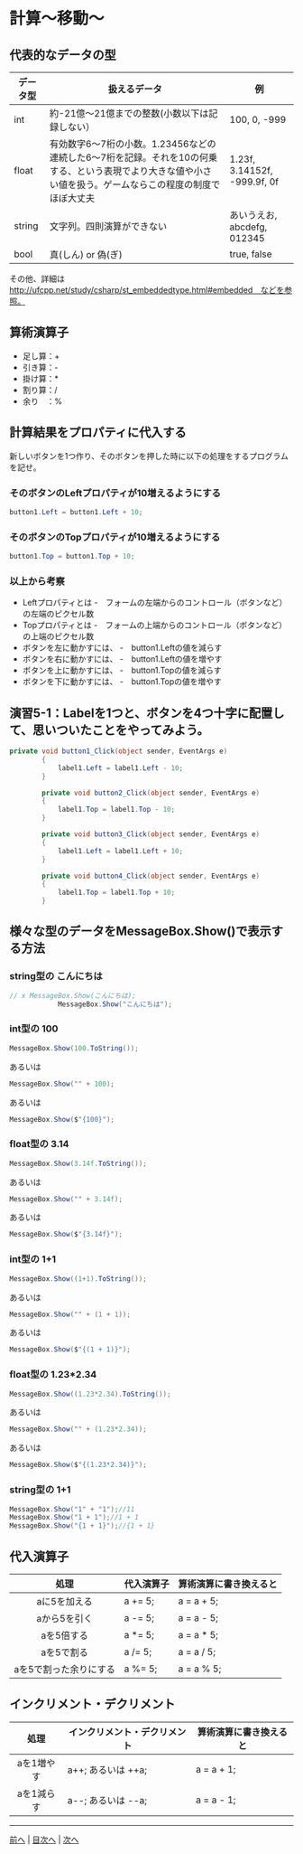 # 計算～移動～

## 代表的なデータの型
|データ型|扱えるデータ|例|
|-------|-----------|--|
|int    |約-21億～21億までの整数(小数以下は記録しない）| 100, 0, -999 |
|float  |有効数字6～7桁の小数。1.23456などの連続した6～7桁を記録。それを10の何乗する、という表現でより大きな値や小さい値を扱う。ゲームならこの程度の制度でほぼ大丈夫| 1.23f, 3.14152f, -999.9f, 0f |
|string |文字列。四則演算ができない| あいうえお, abcdefg, 012345 |
|bool   |真(しん) or 偽(ぎ)| true, false |

その他、詳細は http://ufcpp.net/study/csharp/st_embeddedtype.html#embedded　などを参照。

## 算術演算子
- 足し算：+
- 引き算：-
- 掛け算：*
- 割り算：/
- 余り　：%

## 計算結果をプロパティに代入する
新しいボタンを1つ作り、そのボタンを押した時に以下の処理をするプログラムを記せ。

### そのボタンのLeftプロパティが10増えるようにする
```cs
button1.Left = button1.Left + 10;
```

### そのボタンのTopプロパティが10増えるようにする
```cs
button1.Top = button1.Top + 10;
```

### 以上から考察
- Leftプロパティとは
  -　フォームの左端からのコントロール（ボタンなど）の左端のピクセル数
- Topプロパティとは
  -　フォームの上端からのコントロール（ボタンなど）の上端のピクセル数
- ボタンを左に動かすには、
  -　button1.Leftの値を減らす
- ボタンを右に動かすには、
  -　button1.Leftの値を増やす
- ボタンを上に動かすには、
  -　button1.Topの値を減らす
- ボタンを下に動かすには、
  -　button1.Topの値を増やす

## 演習5-1：Labelを1つと、ボタンを4つ十字に配置して、思いついたことをやってみよう。

```cs
private void button1_Click(object sender, EventArgs e)
        {
            label1.Left = label1.Left - 10;
        }

        private void button2_Click(object sender, EventArgs e)
        {
            label1.Top = label1.Top - 10;
        }

        private void button3_Click(object sender, EventArgs e)
        {
            label1.Left = label1.Left + 10;
        }

        private void button4_Click(object sender, EventArgs e)
        {
            label1.Top = label1.Top + 10;
        }
```

## 様々な型のデータをMessageBox.Show()で表示する方法
### string型の こんにちは
```cs
// x MessageBox.Show(こんにちは);
            MessageBox.Show("こんにちは");
```

### int型の 100
```cs
MessageBox.Show(100.ToString());
```

あるいは

```cs
MessageBox.Show("" + 100);
```

あるいは

```cs
MessageBox.Show($"{100}");
```
### float型の 3.14
```cs
MessageBox.Show(3.14f.ToString());
```

あるいは

```cs
MessageBox.Show("" + 3.14f);
```

あるいは

```cs
MessageBox.Show($"{3.14f}");
```

### int型の 1+1
```cs
MessageBox.Show((1+1).ToString());
```

あるいは

```cs
MessageBox.Show("" + (1 + 1));
```

あるいは

```cs
MessageBox.Show($"{(1 + 1)}");
```

### float型の 1.23*2.34
```cs
MessageBox.Show((1.23*2.34).ToString());
```

あるいは

```cs
MessageBox.Show("" + (1.23*2.34));
```

あるいは

```cs
MessageBox.Show($"{(1.23*2.34)}");
```

### string型の 1+1
```cs
MessageBox.Show("1" + "1");//11
MessageBox.Show("1 + 1");//1 + 1
MessageBox.Show("{1 + 1}");//{1 + 1}
```

## 代入演算子
|処理                   |代入演算子|算術演算に書き換えると|
|:---------------------:|---------|-------------------|
|aに5を加える            | a += 5; |     a = a + 5;    |
|aから5を引く           |  a -= 5; |     a = a - 5;    |
|aを5倍する             |  a *= 5; |     a = a * 5;    |
|aを5で割る             |  a /= 5; |     a = a / 5;    |
|aを5で割った余りにする   | a %= 5; |     a = a % 5;    |

## インクリメント・デクリメント
|処理      |インクリメント・デクリメント|算術演算に書き換えると|
|:-------:|--------------------------|----------------------|
|aを1増やす|a++; あるいは ++a;|a = a + 1;|		
|aを1減らす|a--; あるいは --a;|a = a - 1;|

---

[前へ](04.md) | [目次へ](README.md#%E7%9B%AE%E6%AC%A1) | [次へ](06.md)
